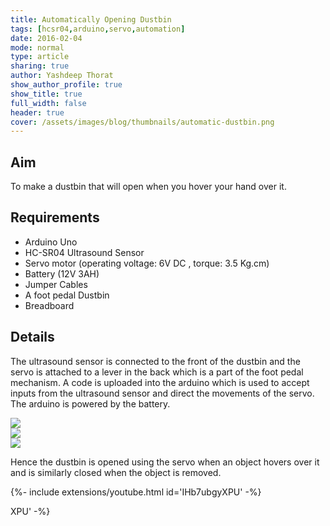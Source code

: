 ```yaml
---
title: Automatically Opening Dustbin
tags: [hcsr04,arduino,servo,automation]
date: 2016-02-04
mode: normal
type: article
sharing: true
author: Yashdeep Thorat
show_author_profile: true
show_title: true
full_width: false
header: true
cover: /assets/images/blog/thumbnails/automatic-dustbin.png
---
```

## Aim
To make a dustbin that will open when you hover your hand over it.
<!--more-->

## Requirements
- Arduino Uno
- HC-SR04 Ultrasound Sensor
- Servo motor (operating voltage: 6V DC , torque: 3.5 Kg.cm)
- Battery (12V 3AH)
- Jumper Cables
- A foot pedal Dustbin
- Breadboard
 

## Details
The ultrasound sensor is connected to the front of the dustbin and the servo is attached to a lever in the back which is a part of the foot pedal mechanism. A code is uploaded into the arduino which is used to accept inputs from the ultrasound sensor and direct the movements of the servo. The arduino is powered by the battery.
<div class="swiper swiper-demo">
  <div class="swiper__wrapper">
    <div class="swiper__slide"><img class="image image" src="{{site.baseurl}}/assets/images/blog/thumbnails/automatic-dustbin.png"/></div>
    <div class="swiper__slide"><img class="image image" src="{{site.baseurl}}/assets/images/blog/Automatic-Dustbin/1.png"/></div>
    <div class="swiper__slide"><img class="image image" src="{{site.baseurl}}/assets/images/blog/Automatic-Dustbin/2.png"/></div>
  </div>
  <div class="swiper__button swiper__button--prev fas fa-chevron-left"></div>
  <div class="swiper__button swiper__button--next fas fa-chevron-right"></div>
</div>

<style>
.swiper-demo {
  height: auto;
}
</style>
<script>
{%- include scripts/lib/swiper.js -%}
var SOURCES = window.TEXT_VARIABLES.sources;
window.Lazyload.js(SOURCES.jquery, function() {
  $('.swiper-demo').swiper();
});
</script>

Hence the dustbin is opened using the servo when an object hovers over it and is similarly closed when the object is removed.

<div>{%- include extensions/youtube.html id='IHb7ubgyXPU' -%}</div>

XPU' -%}</div>

